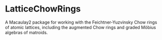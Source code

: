 # LatticeChowRings

A Macaulay2 package for working with the Feichtner-Yuzvinsky Chow rings of atomic lattices, including the augmented Chow rings and graded Möbius algebras of matroids. 
